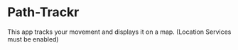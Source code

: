 # Path-Trackr
This app tracks your movement and displays it on a map. (Location Services must be enabled)
